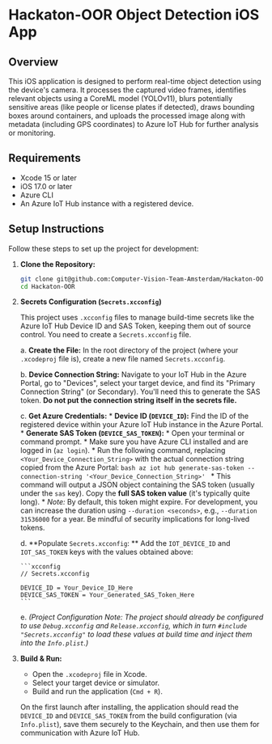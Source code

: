 # Hackaton-OOR Object Detection iOS App

## Overview

This iOS application is designed to perform real-time object detection using the device's camera. It processes the captured video frames, identifies relevant objects using a CoreML model (YOLOv11), blurs potentially sensitive areas (like people or license plates if detected), draws bounding boxes around containers, and uploads the processed image along with metadata (including GPS coordinates) to Azure IoT Hub for further analysis or monitoring.

## Requirements

* Xcode 15 or later
* iOS 17.0 or later
* Azure CLI
* An Azure IoT Hub instance with a registered device.

## Setup Instructions

Follow these steps to set up the project for development:

1.  **Clone the Repository:**
    ```bash
    git clone git@github.com:Computer-Vision-Team-Amsterdam/Hackaton-OOR.git
    cd Hackaton-OOR
    ```

2.  **Secrets Configuration (`Secrets.xcconfig`)**

    This project uses `.xcconfig` files to manage build-time secrets like the Azure IoT Hub Device ID and SAS Token, keeping them out of source control. You need to create a `Secrets.xcconfig` file.

    a.  **Create the File:** In the root directory of the project (where your `.xcodeproj` file is), create a new file named `Secrets.xcconfig`.

    b.  **Device Connection String:** Navigate to your IoT Hub in the Azure Portal, go to "Devices", select your target device, and find its "Primary Connection String" (or Secondary). You'll need this to generate the SAS token. **Do not put the connection string itself in the secrets file.**

    c.  **Get Azure Credentials:**
                * **Device ID (`DEVICE_ID`):** Find the ID of the registered device within your Azure IoT Hub instance in the Azure Portal.
                * **Generate SAS Token (`DEVICE_SAS_TOKEN`):**
                    * Open your terminal or command prompt.
                    * Make sure you have Azure CLI installed and are logged in (`az login`).
                    * Run the following command, replacing `<Your_Device_Connection_String>` with the actual connection string copied from the Azure Portal:
                    ```bash
                    az iot hub generate-sas-token --connection-string '<Your_Device_Connection_String>'
                    ```
                    * This command will output a JSON object containing the SAS token (usually under the `sas` key). Copy the **full SAS token value** (it's typically quite long).
                    * *Note:* By default, this token might expire. For development, you can increase the duration using `--duration <seconds>`, e.g., `--duration 31536000` for a year. Be mindful of security implications for long-lived tokens.

    d.  **Populate `Secrets.xcconfig`:
        ** Add the `IOT_DEVICE_ID` and `IOT_SAS_TOKEN` keys with the values obtained above:

        ```xcconfig
        // Secrets.xcconfig

        DEVICE_ID = Your_Device_ID_Here
        DEVICE_SAS_TOKEN = Your_Generated_SAS_Token_Here
        ```

    e.  *(Project Configuration Note: The project should already be configured to use `Debug.xcconfig` and `Release.xcconfig`, which in turn `#include "Secrets.xcconfig"` to load these values at build time and inject them into the `Info.plist`.)*

3.  **Build & Run:**
    * Open the `.xcodeproj` file in Xcode.
    * Select your target device or simulator.
    * Build and run the application (`Cmd + R`).

    On the first launch after installing, the application should read the `DEVICE_ID` and `DEVICE_SAS_TOKEN` from the build configuration (via `Info.plist`), save them securely to the Keychain, and then use them for communication with Azure IoT Hub.

